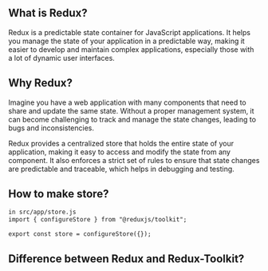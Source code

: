 ## What is Redux?

Redux is a predictable state container for JavaScript applications. It helps you manage the state of your application in a predictable way, making it easier to develop and maintain complex applications, especially those with a lot of dynamic user interfaces.

## Why Redux?

Imagine you have a web application with many components that need to share and update the same state. Without a proper management system, it can become challenging to track and manage the state changes, leading to bugs and inconsistencies.

Redux provides a centralized store that holds the entire state of your application, making it easy to access and modify the state from any component. It also enforces a strict set of rules to ensure that state changes are predictable and traceable, which helps in debugging and testing.

## How to make store?

```html
in src/app/store.js
import { configureStore } from "@reduxjs/toolkit";

export const store = configureStore({});
```

## Difference between Redux and Redux-Toolkit? 

